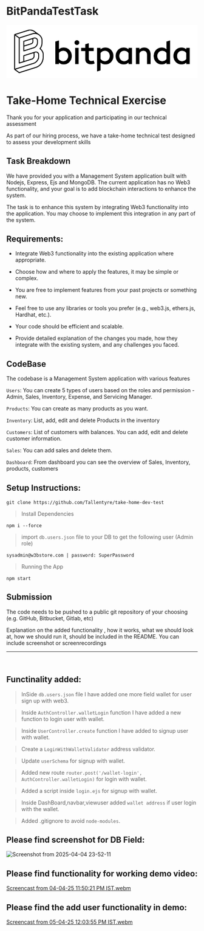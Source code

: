 # BitPandaTestTask


<div style="align-items:center">
  <img src="cover.png"><br>
    <h1> Take-Home Technical Exercise</h1>
</div>

Thank you for your application and participating in our technical assessment


As part of our hiring process, we have a take-home technical test designed to assess your development skills 

## Task Breakdown

We have provided you with a Management System application built with Nodejs, Express, Ejs and MongoDB. The current application has no Web3 functionality, and your goal is to add blockchain interactions to enhance the system.


The task is to enhance this system by integrating Web3 functionality into the application. You may choose to implement this integration in any part of the system.


## Requirements:

- Integrate Web3 functionality into the existing application where appropriate.

- Choose how and where to apply the features, it may be simple or complex.

- You are free to implement features from your past projects or something new.

- Feel free to use any libraries or tools you prefer (e.g., web3.js, ethers.js, Hardhat, etc.).

- Your code should be efficient and scalable.


- Provide detailed explanation of the changes you made, how they integrate with the existing system, and any challenges you faced.


## CodeBase

The codebase is a Management System application with various features 

`Users`: You can create 5 types of users based on the roles and permission - Admin, Sales, Inventory, Expense, and Servicing Manager. 

`Products`: You can create as many products as you want.

`Inventory`: List, add, edit and delete Products in the inventory

`Customers`: List of customers with balances. You can add, edit and delete customer information. 

`Sales`: You can add sales and delete them. 

`Dashboard`: From dashboard you can see the overview of Sales, Inventory, products, customers

## Setup Instructions:

```
git clone https://github.com/Tallentyre/take-home-dev-test
```

> Install Dependencies 

```
npm i --force
``` 



> import `db.users.json` file to your DB to get the following user (Admin role)



```
sysadmin@w3bstore.com | password: SuperPassword
```


> Running the App

```
npm start
```



## Submission

The code needs to be pushed to a public git repository of your choosing (e.g. GitHub, Bitbucket, Gitlab, etc)


Explanation on the added functionality , how it works, what we should look at, how we should run it, should be included in the README. You can include screenshot or screenrecordings


<hr><br>

## Functinality added:

> InSide `db.users.json` file I have added one more field wallet for user sign up with web3.

> Inside `AuthController.walletLogin` function I have added a new function to login user with wallet.

> Inside `UserController.create` function I have added to signup user with wallet.

> Create a `LoginWithWalletValidator` address validator.

> Update `userSchema` for signup with wallet.

> Added new route `router.post('/wallet-login', AuthController.walletLogin)` for login with wallet.

> Added a script inside `login.ejs` for signup with wallet.

> Inside DashBoard,navbar,viewuser added `wallet address` if user login with the wallet.

> Added .gitignore to avoid `node-modules`.

## Please find screenshot for DB Field:

![Screenshot from 2025-04-04 23-52-11](https://github.com/user-attachments/assets/44af9841-462e-4807-bbf5-2f54b0da8ee7)

## Please find functionality for working demo video:

[Screencast from 04-04-25 11:50:21 PM IST.webm](https://github.com/user-attachments/assets/75ed40f2-9c33-4fe5-9e1c-269b8b5b96be)

## Please find the add user functionality in demo:
[Screencast from 05-04-25 12:03:55 PM IST.webm](https://github.com/user-attachments/assets/bd31c817-7bdb-4135-9dcb-ec8be61571c5)


